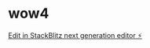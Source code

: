 # wow4

[Edit in StackBlitz next generation editor ⚡️](https://stackblitz.com/~/github.com/serh777/wow4)